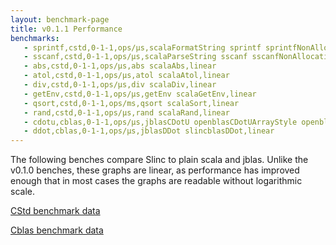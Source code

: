 ```yaml
---
layout: benchmark-page
title: v0.1.1 Performance
benchmarks:
   - sprintf,cstd,0-1-1,ops/µs,scalaFormatString sprintf sprintfNonAllocating,linear
   - sscanf,cstd,0-1-1,ops/µs,scalaParseString sscanf sscanfNonAllocating,linear
   - abs,cstd,0-1-1,ops/µs,abs scalaAbs,linear
   - atol,cstd,0-1-1,ops/µs,atol scalaAtol,linear
   - div,cstd,0-1-1,ops/µs,div scalaDiv,linear
   - getEnv,cstd,0-1-1,ops/µs,getEnv scalaGetEnv,linear
   - qsort,cstd,0-1-1,ops/ms,qsort scalaSort,linear
   - rand,cstd,0-1-1,ops/µs,rand scalaRand,linear
   - cdotu,cblas,0-1-1,ops/µs,jblasCDotU openblasCDotUArrayStyle openblasCDotUStructStyle,linear
   - ddot,cblas,0-1-1,ops/µs,jblasDDot slincblasDDot,linear
---
```


The following benches compare Slinc to plain scala and jblas. Unlike the v0.1.0 benches, these graphs are linear, as performance has improved enough that in most cases the graphs are readable without logarithmic scale.

[CStd benchmark data](/resources/cstd-bench-v0-1-1.json)

[Cblas benchmark data](/resources/cblas-bench-v0-1-1.json)
